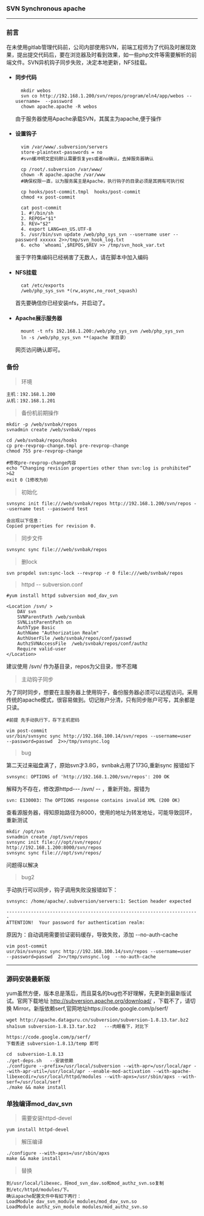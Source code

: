 ### SVN Synchronous apache
***

### 前言

在未使用gitlab管理代码前，公司内部使用SVN，前端工程师为了代码及时展现效果，提出提交代码后，要在浏览器及时看到效果，如一些php文件等需要解析的前端文件。SVN异机钩子同步失败，决定本地更新，NFS挂载。


* #### 同步代码

		mkdir webos
		svn co http://192.168.1.200/svn/repos/program/eln4/app/webos --username=  --password
		chown apache.apache -R webos

	由于服务器使用Apache承载SVN，其属主为apache,便于操作

* #### 设置钩子

		vim /var/www/.subversion/servers
 		store-plaintext-passwords = no
		#svn缓冲明文密码默认需要恢复yes或者no确认，去掉服务器确认

		cp /root/.subversion /var/www/
		chown -R apache.apache /var/www
		#确保权限一直，以为服务属主是Apache，执行钩子的目录必须是其拥有可执行权

		cp hooks/post-commit.tmpl  hooks/post-commit
		chmod +x post-commit

		cat post-commit
		1. #!/bin/sh  
		2. REPOS="$1"  
		3. REV="$2"  
		4. export LANG=en_US.UTF-8  
		5. /usr/bin/svn update /web/php_sys_svn --username user --password xxxxxx 2>>/tmp/svn_hook_log.txt  
		6. echo `whoami`,$REPOS,$REV >> /tmp/svn_hook_var.txt  

	鉴于字符集编码已经祸害了无数人，请在脚本中加入编码

* #### NFS挂载

		cat /etc/exports
		/web/php_sys_svn *(rw,async,no_root_squash)

	首先要确信你已经安装nfs，并启动了。

* #### Apache展示服务器
		mount -t nfs 192.168.1.200:/web/php_sys_svn /web/php_sys_svn
		ln -s /web/php_sys_svn **(apache 家目录）
	网页访问确认即可。


### 备份

>环境

	主机：192.168.1.200
	从机：192.168.1.201

>备份机前期操作

	mkdir -p /web/svnbak/repos
	svnadmin create /web/svnbak/repos
	
	cd /web/svnbak/repos/hooks
	cp pre-revprop-change.tmpl pre-revprop-change
	chmod 755 pre-revprop-change

	#修改pre-revprop-change内容
	echo “Changing revision properties other than svn:log is prohibited” >&2
	exit 0（1修改为0）
	
> 初始化

	svnsync init file:///web/svnbak/repos http://192.168.1.200/svn/repos --username test --password test
	
	会出现以下信息：
	Copied properties for revision 0.

>同步文件

	svnsync sync file:///web/svnbak/repos

>删lock

	svn propdel svn:sync-lock --revprop -r 0 file:///web/svnbak/repos

>httpd -- subversion.conf

	#yum install httpd subversion mod_dav_svn

	<Location /svn/ >
		DAV svn
		SVNParentPath /web/svnbak
		SVNListParentPath on
		AuthType Basic
		AuthName "Authorization Realm"
		AuthUserFile /web/svnbak/repos/conf/passwd
		AuthzSVNAccessFile  /web/svnbak/repos/conf/authz
		Require valid-user
	</Location>

建议使用 /svn/ 作为基目录，repos为父目录，惨不忍睹

>主动钩子同步

为了同时同步，想要在主服务器上使用钩子，备份服务器必须可以远程访问。采用传统的apache模式，很容易做到。切记账户分清，只有同步账户可写，其余都是只读。

	#前提 先手动执行下，存下主机密码

	vim post-commit
	usr/bin/svnsync sync http://192.168.100.14/svn/repos --username=user  --password=passwd  2>>/tmp/svnsync.log



>bug

第二天过来磁盘满了，原始svn才3.8G，svnbak占用了173G,重新sync 报错如下

	svnsync: OPTIONS of 'http://192.168.1.200/svn/repos': 200 OK 
解释为不存在，修改源httpd--- /svn/  -- ，重新开始，报错为

	svn: E130003: The OPTIONS response contains invalid XML (200 OK)	
查看源服务器，得知原始路径为8000，使用的地址为转发地址，可能导致回环，重新测试

	mkdir /opt/svn
	svnadmin create /opt/svn/repos
	svnsync init file:///opt/svn/repos/ http://192.168.1.200:8000/svn/repos
	svnsync sync file:///opt/svn/repos/

问题得以解决

>bug2

手动执行可以同步，钩子调用失败没报错如下：

	svnsync: /home/apache/.subversion/servers:1: Section header expected
	
	-----------------------------------------------------------------------
	ATTENTION!  Your password for authentication realm:

原因为：自动调用需要验证密码缓存，导致失败，添加 --no-auth-cache

	vim post-commit
	usr/bin/svnsync sync http://192.168.100.14/svn/repos --username=user  --password=passwd  2>>/tmp/svnsync.log  --no-auth-cache


***
### 源码安装最新版

yum虽然方便，版本总是落后，而且莫名的bug也不好理解，先更新到最新版试试。官网下载地址 http://subversion.apache.org/download/ ，下载不了，请切换 Mirror。新版依赖serf,官网地址https://code.google.com/p/serf/

	wget http://apache.dataguru.cn/subversion/subversion-1.8.13.tar.bz2
	sha1sum subversion-1.8.13.tar.bz2   ---肉眼看下，对比下

	https://code.google.com/p/serf/
	下载丢进 subversion-1.8.13/temp 即可

	cd  subversion-1.8.13
	./get-deps.sh   --安装依赖
	./configure --prefix=/usr/local/subversion --with-apr=/usr/local/apr --with-apr-util=/usr/local/apr --enable-mod-activation --with-apache-libexecdir=/usr/local/httpd/modules --with-apxs=/usr/sbin/apxs --with-serf=/usr/local/serf
	./make && make install

### 单独编译mod\_dav\_svn

>需要安装httpd-devel

	yum install httpd-devel

>解压编译

	./configure --with-apxs=/usr/sbin/apxs
	make && make install

>替换

	到/usr/local/libexec，将mod_svn_dav.so和mod_authz_svn.so复制到/etc/httpd/modules/下。
	确认apache配置文件中有如下两行：
	LoadModule dav_svn_module modules/mod_dav_svn.so
	LoadModule authz_svn_module modules/mod_authz_svn.so
